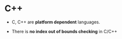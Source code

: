 # C++

* C, C++ are **platform dependent** languages.

- There is **no index out of bounds checking** in C/C++